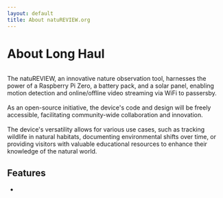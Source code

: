 ```yaml
---
layout: default
title: About natuREVIEW.org
---
```


<div class="post">
	<h1 class="pageTitle">About Long Haul</h1>
	<img src="{{ '/assets/img/header.jpg' }}" alt="">
	<p class="intro">The natuREVIEW, an innovative nature observation tool, harnesses the power of a Raspberry Pi Zero, a battery pack, and a solar panel, enabling motion detection and online/offline video streaming via WiFi to passersby.<br><br>As an open-source initiative, the device's code and design will be freely accessible, facilitating community-wide collaboration and innovation.<br><br>The device's versatility allows for various use cases, such as tracking wildlife in natural habitats, documenting environmental shifts over time, or providing visitors with valuable educational resources to enhance their knowledge of the natural world.</p>
	<h2>Features</h2>
	<ul>
		<li></li>
  	</ul>
</div>
